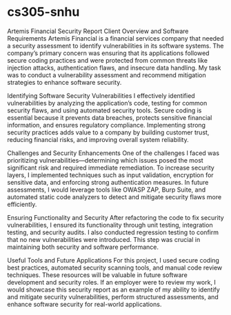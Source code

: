 # cs305-snhu
Artemis Financial Security Report
Client Overview and Software Requirements
Artemis Financial is a financial services company that needed a security assessment to identify vulnerabilities in its software systems. The company’s primary concern was ensuring that its applications followed secure coding practices and were protected from common threats like injection attacks, authentication flaws, and insecure data handling. My task was to conduct a vulnerability assessment and recommend mitigation strategies to enhance software security.

Identifying Software Security Vulnerabilities
I effectively identified vulnerabilities by analyzing the application’s code, testing for common security flaws, and using automated security tools. Secure coding is essential because it prevents data breaches, protects sensitive financial information, and ensures regulatory compliance. Implementing strong security practices adds value to a company by building customer trust, reducing financial risks, and improving overall system reliability.

Challenges and Security Enhancements
One of the challenges I faced was prioritizing vulnerabilities—determining which issues posed the most significant risk and required immediate remediation. To increase security layers, I implemented techniques such as input validation, encryption for sensitive data, and enforcing strong authentication measures. In future assessments, I would leverage tools like OWASP ZAP, Burp Suite, and automated static code analyzers to detect and mitigate security flaws more efficiently.

Ensuring Functionality and Security
After refactoring the code to fix security vulnerabilities, I ensured its functionality through unit testing, integration testing, and security audits. I also conducted regression testing to confirm that no new vulnerabilities were introduced. This step was crucial in maintaining both security and software performance.

Useful Tools and Future Applications
For this project, I used secure coding best practices, automated security scanning tools, and manual code review techniques. These resources will be valuable in future software development and security roles. If an employer were to review my work, I would showcase this security report as an example of my ability to identify and mitigate security vulnerabilities, perform structured assessments, and enhance software security for real-world applications.
